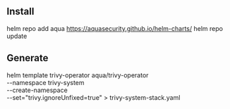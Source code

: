 ## Install
helm repo add aqua https://aquasecurity.github.io/helm-charts/
helm repo update


## Generate
helm template trivy-operator aqua/trivy-operator \
  --namespace trivy-system \
  --create-namespace \
  --set="trivy.ignoreUnfixed=true" > trivy-system-stack.yaml
